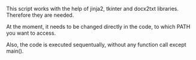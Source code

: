 This script works with the help of jinja2, tkinter and docx2txt libraries. Therefore they are needed.

At the moment, it needs to be changed directly in the code, to which PATH you want to access. 

Also, the code is executed sequentually, without any function call except main().
